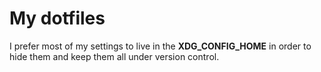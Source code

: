 My dotfiles
===========

I prefer most of my settings to live in the **XDG_CONFIG_HOME**
in order to hide them and keep them all under version control.


